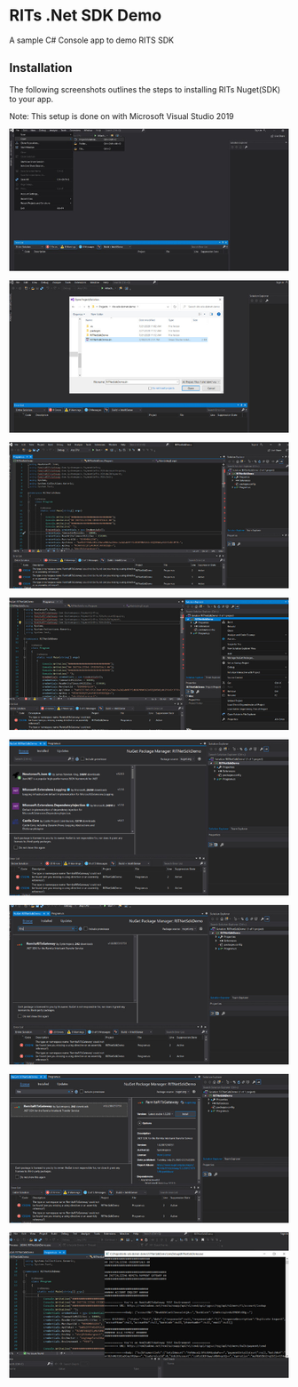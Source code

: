 # RITs .Net SDK Demo
A sample C# Console app to demo RITS SDK

## Installation
The following screenshots outlines the steps to installing RITs Nuget(SDK) to your app.

Note: This setup is done on with Microsoft Visual Studio 2019

![](images/img1.jpg)

![](images/img2.jpg)

![](images/img3.jpg)

![](images/img4.jpg)

![](images/img5.jpg)

![](images/img6.jpg)

![](images/img7.jpg)

![](images/img8.jpg)
